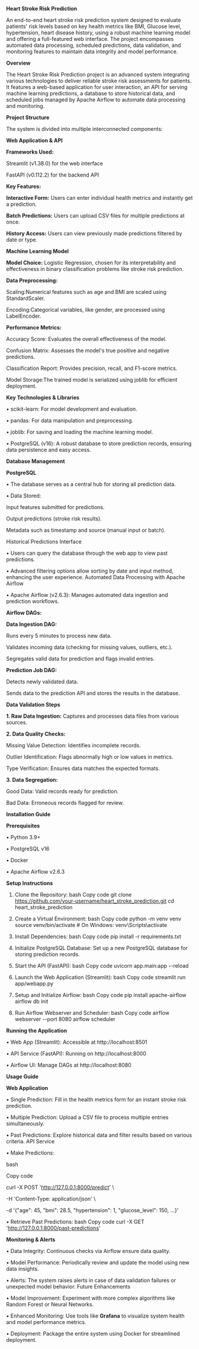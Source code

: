 **Heart Stroke Risk Prediction**

An end-to-end heart stroke risk prediction system designed to evaluate patients' risk levels based on key health metrics like BMI, Glucose level, hypertension, heart disease history, using a robust machine learning model and offering a full-featured web interface. The project encompasses automated data processing, scheduled predictions, data validation, and monitoring features to maintain data integrity and model performance.

**Overview**

The Heart Stroke Risk Prediction project is an advanced system integrating various technologies to deliver reliable stroke risk assessments for patients. It features a web-based application for user interaction, an API for serving machine learning predictions, a database to store historical data, and scheduled jobs managed by Apache Airflow to automate data processing and monitoring.

**Project Structure**

The system is divided into multiple interconnected components:

**Web Application & API**

**Frameworks Used:**

Streamlit (v1.38.0) for the web interface

FastAPI (v0.112.2) for the backend API

**Key Features:**

**Interactive Form:** Users can enter individual health metrics and instantly get a prediction.

**Batch Predictions:** Users can upload CSV files for multiple predictions at once.

**History Access:** Users can view previously made predictions filtered by date or type.

**Machine Learning Model**

**Model Choice:** Logistic Regression, chosen for its interpretability and effectiveness in binary classification problems like stroke risk prediction.

**Data Preprocessing:**

Scaling:Numerical features such as age and BMI are scaled using StandardScaler.

Encoding:Categorical variables, like gender, are processed using LabelEncoder.

**Performance Metrics:**

Accuracy Score: Evaluates the overall effectiveness of the model.

Confusion Matrix: Assesses the model's true positive and negative predictions.

Classification Report: Provides precision, recall, and F1-score metrics.

Model Storage:The trained model is serialized using joblib for efficient deployment.

**Key Technologies & Libraries**

•	scikit-learn: For model development and evaluation.

•	pandas: For data manipulation and preprocessing.

•	joblib: For saving and loading the machine learning model.

•	PostgreSQL (v16): A robust database to store prediction records, ensuring data persistence and easy access.

**Database Management**

**PostgreSQL**

•	The database serves as a central hub for storing all prediction data.

•	Data Stored:

  Input features submitted for predictions.

  Output predictions (stroke risk results).

  Metadata such as timestamp and source (manual input or batch).

  Historical Predictions Interface

•	Users can query the database through the web app to view past predictions.

•	Advanced filtering options allow sorting by date and input method, enhancing the user experience.
Automated Data Processing with Apache Airflow

•	Apache Airflow (v2.6.3): Manages automated data ingestion and prediction workflows.

**Airflow DAGs:**

**Data Ingestion DAG:**

Runs every 5 minutes to process new data.

Validates incoming data (checking for missing values, outliers, etc.).

Segregates valid data for prediction and flags invalid entries.

**Prediction Job DAG:**

Detects newly validated data.

Sends data to the prediction API and stores the results in the database.

**Data Validation Steps**

**1.	Raw Data Ingestion:** Captures and processes data files from various sources.

**2.	Data Quality Checks:**

Missing Value Detection: Identifies incomplete records.

Outlier Identification: Flags abnormally high or low values in metrics.

Type Verification: Ensures data matches the expected formats.

**3.	Data Segregation:**

Good Data: Valid records ready for prediction.

Bad Data: Erroneous records flagged for review.

**Installation Guide**

**Prerequisites**

•	Python 3.9+

•	PostgreSQL v16

•	Docker 

•	Apache Airflow v2.6.3

**Setup Instructions**

1.	Clone the Repository:
bash
Copy code
git clone https://github.com/your-username/heart_stroke_prediction.git
cd heart_stroke_prediction

2.	Create a Virtual Environment:
bash
Copy code
python -m venv venv
source venv/bin/activate  # On Windows: venv\Scripts\activate

3.	Install Dependencies:
bash
Copy code
pip install -r requirements.txt

5.	Initialize PostgreSQL Database:
Set up a new PostgreSQL database for storing prediction records.

7.	Start the API (FastAPI):
bash
Copy code
uvicorn app.main:app --reload

9.	Launch the Web Application (Streamlit):
bash
Copy code
streamlit run app/webapp.py

11.	Setup and Initialize Airflow:
bash
Copy code
pip install apache-airflow
airflow db init

13.	Run Airflow Webserver and Scheduler:
bash
Copy code
airflow webserver --port 8080
airflow scheduler


**Running the Application**

•	Web App (Streamlit): Accessible at http://localhost:8501

•	API Service (FastAPI): Running on http://localhost:8000

•	Airflow UI: Manage DAGs at http://localhost:8080

**Usage Guide**

**Web Application**

•	Single Prediction: Fill in the health metrics form for an instant stroke risk prediction.

•	Multiple Prediction: Upload a CSV file to process multiple entries simultaneously.

•	Past Predictions: Explore historical data and filter results based on various criteria.
API Service

•	Make Predictions:

bash

Copy code

curl -X POST 'http://127.0.0.1:8000/predict' \

-H 'Content-Type: application/json' \

-d '{"age": 45, "bmi": 28.5, "hypertension": 1, "glucose_level": 150, ...}'

•	Retrieve Past Predictions:
bash
Copy code
curl -X GET 'http://127.0.0.1:8000/past-predictions'

**Monitoring & Alerts**

•	Data Integrity: Continuous checks via Airflow ensure data quality.

•	Model Performance: Periodically review and update the model using new data insights.

•	Alerts: The system raises alerts in case of data validation failures or unexpected model behavior.
Future Enhancements

•	Model Improvement: Experiment with more complex algorithms like Random Forest or Neural Networks.

•	Enhanced Monitoring: Use tools like **Grafana** to visualize system health and model performance metrics.

•	Deployment: Package the entire system using Docker for streamlined deployment.

